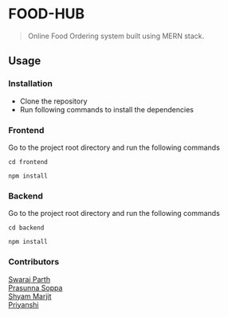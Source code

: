# FOOD-HUB

> Online Food Ordering system built using MERN stack.

## Usage

### Installation

- Clone the repository
- Run following commands to install the dependencies

### Frontend
Go to the project root directory and run the following commands

```
cd frontend
```
```
npm install
```


### Backend
Go to the project root directory and run the following commands

```
cd backend
```
```
npm install
```

### Contributors
[Swaraj Parth](https://github.com/swarajparth/)<br/>
[Prasunna Soppa](https://github.com/prasunna09/)<br/>
[Shyam Marjit](https://github.com/shyammarjit/)<br/>
[Priyanshi](https://github.com/priyanshi/)<br/>
